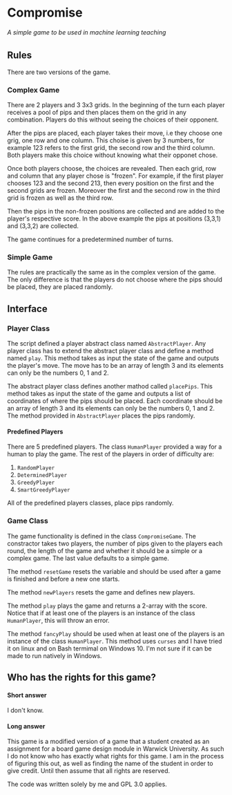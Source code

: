 # Compromise
###### A simple game to be used in machine learning teaching

## Rules

There are two versions of the game.

### Complex Game

There are 2 players and 3 3x3 grids. In the beginning of the turn each player receives a pool of pips and then places them on the grid in any combination. Players do this without seeing the choices of their opponent.

After the pips are placed, each player takes their move, i.e they choose one grig, one row and one column. This choise is given by 3 numbers, for example 123 refers to the first grid, the second row and the third column. Both players make this choice without knowing what their opponet chose.

Once both players choose, the choices are revealed. Then each grid, row and column that any player chose is "frozen". For example, if the first player chooses 123 and the second 213, then every position on the first and the second grids are frozen. Moreover the first and the second row in the third grid is frozen as well as the third row.

Then the pips in the non-frozen positions are collected and are added to the player's respective score. In the above example the pips at positions (3,3,1) and (3,3,2) are collected.

The game continues for a predetermined number of turns.

### Simple Game

The rules are practically the same as in the complex version of the game. The only difference is that the players do not choose where the pips should be placed, they are placed randomly.

## Interface

### Player Class

The script defined a player abstract class named `AbstractPlayer`. Any player class has to extend the abstract player class and define a method named `play`. This method takes as input the state of the game and outputs the player's move. The move has to be an array of length 3 and its elements can only be the numbers 0, 1 and 2.

The abstract player class defines another mathod called `placePips`. This method takes as input the state of the game and outputs a list of coordinates of where the pips should be placed. Each coordinate should be an array of length 3 and its elements can only be the numbers 0, 1 and 2. The method provided in  `AbstractPlayer` places the pips randomly.

#### Predefined Players

There are 5 predefined players. The class `HumanPlayer` provided a way for a human to play the game. The rest of the players in order of difficulty are:

1. `RandomPlayer`
1. `DeterminedPlayer`
1. `GreedyPlayer`
1. `SmartGreedyPlayer`

All of the predefined players classes, place pips randomly. 

### Game Class

The game functionality is defined in the class `CompromiseGame`. The constractor takes two players, the number of pips given to the players each round, the length of the game and whether it should be a simple or a complex game. The last value defaults to a simple game.

The method `resetGame` resets the variable and should be used after a game is finished and before a new one starts.

The method `newPlayers` resets the game and defines new players.

The method `play` plays the game and returns a 2-array with the score. Notice that if at least one of the players is an instance of the class `HumanPlayer`, this will throw an error.

The method `fancyPlay` should be used when at least one of the players is an instance of the class `HumanPlayer`. This method uses `curses` and I have tried it on linux and on Bash termimal on Windows 10. I'm not sure if it can be made to run natively in Windows.

## Who has the rights for this game?

#### Short answer

I don't know.

#### Long answer

This game is a modified version of a game that a student created as an assignment for a board game design module in Warwick University. As such I do not know who has exactly what rights for this game. I am in the process of figuring this out, as well as finding the name of the student in order to give credit. Until then assume that all rights are reserved.

The code was written solely by me and GPL 3.0 applies.